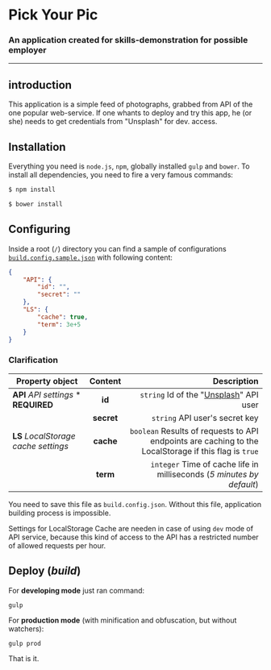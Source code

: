 # Pick Your Pic
### An application created for skills-demonstration for possible employer
___

## introduction

This application is a simple feed of photographs, grabbed from API of the one popular web-service. If one whants to deploy and try this app, he (or she) needs to get credentials from "Unsplash" for dev. access.

## Installation

Everything you need is `node.js`, `npm`, globally installed `gulp` and `bower`. To install all dependencies, you need to fire a very famous commands:

```bash
$ npm install
```
```bash
$ bower install
```

## Configuring

Inside a root (`/`) directory you can find a sample of configurations [`build.config.sample.json`](./build.config.sample.json) with following content:

```json
{
	"API": {
		"id": "",
		"secret": ""
	},
	"LS": {
		"cache": true,
		"term": 3e+5
	}
}
```

### Clarification

| Property object| Content                        | Description  |
| -------------  |:-------------:|-----------------------------------------------------------------:|
| **API** *API settings*   * **REQUIRED**    | **id**        | `string` Id of the "[Unsplash](https://unsplash.com/developers)" API user |
|                | **secret**    | `string` API user's secret key                                            |
| **LS** *LocalStorage cache settings*     | **cache**        | `boolean` Results of requests to API endpoints are caching to the LocalStorage if this flag is `true` |
|                | **term**    | `integer` Time of cache life in milliseconds (*5 minutes by default*) |

You need to save this file as `build.config.json`. Without this file, application building process is impossible.

Settings for LocalStorage Cache are needen in case of using `dev` mode of API service, because this kind of access to the API has a restricted number of allowed requests per hour.

## Deploy (*build*)

For **developing mode** just ran command:

```bush
gulp
```

For **production mode** (with minification and obfuscation, but without watchers):

```bush
gulp prod
```

That is it.

